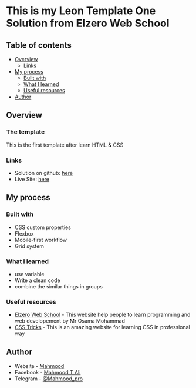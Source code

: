# This is my Leon Template One Solution from Elzero Web School

## Table of contents

- [Overview](#overview)
  - [Links](#links)
- [My process](#my-process)
  - [Built with](#built-with)
  - [What I learned](#what-i-learned)
  - [Useful resources](#useful-resources)
- [Author](#author)

## Overview

### The template
This is the first template after learn HTML & CSS

### Links

- Solution on github: [here](https://github.com/mahmood601/Leon-_-Template-One)
- Live Site: [here](https://mahmood601.github.io/Leon-_-Template-One)

## My process

### Built with

- CSS custom properties
- Flexbox
- Mobile-first workflow
- Grid system

### What I learned

- use variable
- Write a clean code
- combine the similar things in groups

### Useful resources

- [Elzero Web School](https://elzero.org/) - This website help people to learn programming and web developement by Mr Osama Mohammad
- [CSS Tricks](https://css-tricks.com) - This is an amazing website for learning CSS in professional way

## Author

- Website - [Mahmood](https://github.com/mahmood601)
- Facebook - [Mahmood T Ali](https://www.facebook.com/profile.php?id=100081145688127)
- Telegram - [@Mahmood_pro](https://t.me/Mahmood_pro)

